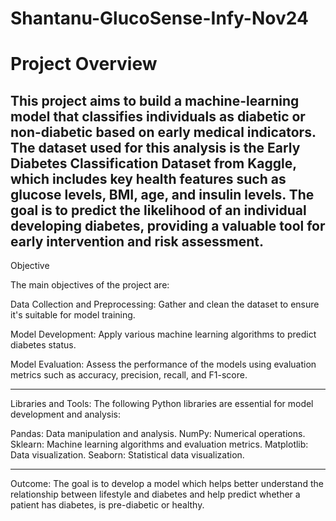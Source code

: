 # Shantanu-GlucoSense-Infy-Nov24

# Project Overview

This project aims to build a machine-learning model that classifies individuals as diabetic or non-diabetic based on early medical indicators. The dataset used for this analysis is the Early Diabetes Classification Dataset from Kaggle, which includes key health features such as glucose levels, BMI, age, and insulin levels. The goal is to predict the likelihood of an individual developing diabetes, providing a valuable tool for early intervention and risk assessment.
---

Objective

The main objectives of the project are:

Data Collection and Preprocessing: Gather and clean the dataset to ensure it's suitable for model training.

Model Development: Apply various machine learning algorithms to predict diabetes status.

Model Evaluation: Assess the performance of the models using evaluation metrics such as accuracy, precision, recall, and F1-score.


---
Libraries and Tools:
The following Python libraries are essential for model development and analysis:

Pandas: Data manipulation and analysis.
NumPy: Numerical operations.
Sklearn: Machine learning algorithms and evaluation metrics.
Matplotlib: Data visualization.
Seaborn: Statistical data visualization.

---
Outcome: The goal is to develop a model which helps better understand the relationship between lifestyle and diabetes and help predict whether a patient has diabetes, is pre-diabetic or healthy.
